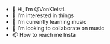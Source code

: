 - 👋 Hi, I’m @VonKleistL
- 👀 I’m interested in things
- 🌱 I’m currently learning music
- 💞️ I’m looking to collaborate on music
- 📫 How to reach me Insta

<!---
VonKleistL/VonKleistL is a ✨ special ✨ repository because its `README.md` (this file) appears on your GitHub profile.
You can click the Preview link to take a look at your changes.
--->
